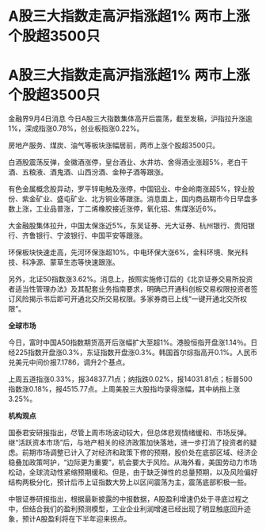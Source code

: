# A股三大指数走高沪指涨超1% 两市上涨个股超3500只

# A股三大指数走高沪指涨超1% 两市上涨个股超3500只

金融界9月4日消息 今日A股三大指数集体高开后震荡，截至发稿，沪指拉升涨逾1%，深成指涨0.78%，创业板指涨0.22%。

房地产服务、煤炭、油气等板块涨幅居前，两市上涨个股超3500只。

白酒股震荡反弹，金徽酒涨停，皇台酒业、水井坊、舍得酒业涨超5%，老白干酒、五粮液、酒鬼酒、山西汾酒、金种子酒等跟涨。

有色金属概念股异动，罗平锌电触及涨停，中国铝业、中金岭南涨超5%，锌业股份、紫金矿业、盛屯矿业、北方铜业等跟涨。消息面上，国内商品期市今日早盘多数上涨，工业品普涨，丁二烯橡胶接近涨停，氧化铝、焦煤涨近6%。

大金融股集体拉升，中国太保涨近5%，东吴证券、光大证券、杭州银行、贵阳银行、齐鲁银行、宁波银行、中国平安等跟涨。

环保板块快速走高，先河环保涨超10%，中电环保大涨6%，金科环境、聚光科技、科净源、蒙草生态等快速跟涨。

另外，北证50指数涨3.62%。消息上，按照实施修订后的《北京证券交易所投资者适当性管理办法》及其配套业务指南要求，明确已开通科创板交易权限投资者签订风险揭示书后即可开通北交所交易权限。多家券商已上线“一键开通北交所权限”。

**全球市场**

今日，富时中国A50指数期货高开后涨幅扩大至超1%。港股恒指开盘涨1.14％。日经225指数开盘涨0.3%，东证指数开盘涨0.3%。韩国首尔综指高开0.1%。人民币兑美元中间价报7.1786，调升2个基点。

上周五道指涨0.33%，报34837.71点；纳指跌0.02%，报14031.81点；标普500指数涨0.18%，报4515.77点。上周美股三大股指均录得涨幅，其中纳指上涨3.25%。

**机构观点**

国泰君安研报指出，尽管上周市场波动较大，但总体悲观情绪缓和、市场反弹。继“活跃资本市场”后，与地产相关的经济政策加快落地，进一步打消了投资者的疑虑。前期市场调整已计入了对经济和政策下修的预期，股价处在底部区域、经济企稳叠加政策呵护，“边际更为重要”，机会要大于风险。从海外看，美国劳动力市场松动，全球流动性紧缩预期缓和。但是，由于缺乏弹性的总量预期，以及风险偏好结构两极分化，预计后市上证指数大势上以区间震荡为主，震荡底部积极一些。

中银证券研报指出，根据最新披露的中报数据，A股盈利增速仍处于寻底过程之中，但结合我们的盈利预测模型，工业企业利润增速已经出现了明显触底回升迹象，预计A股盈利将在下半年迎来拐点。

